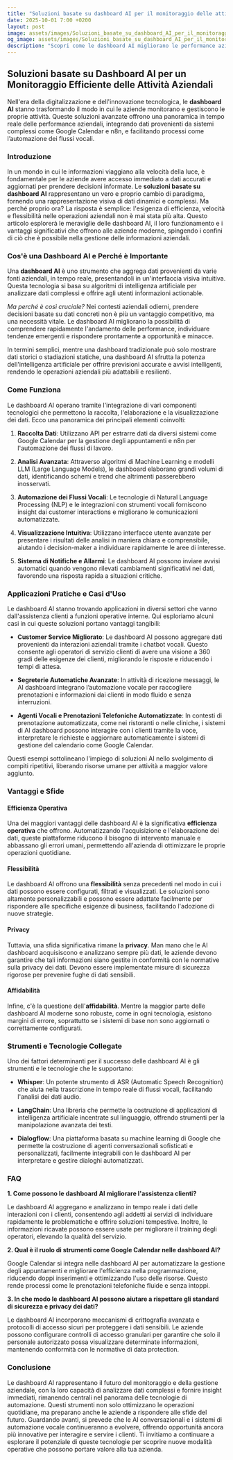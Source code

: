 ```yaml
---
title: "Soluzioni basate su dashboard AI per il monitoraggio delle attività aziendali"
date: 2025-10-01 7:00 +0200
layout: post
image: assets/images/Soluzioni_basate_su_dashboard_AI_per_il_monitoraggio_delle_attivit_aziendali.jpg
og_image: assets/images/Soluzioni_basate_su_dashboard_AI_per_il_monitoraggio_delle_attivit_aziendali.jpg
description: "Scopri come le dashboard AI migliorano le performance aziendali integrando Google Calendar e flussi vocali automatizzati per un controllo ottimale."
---
```


## Soluzioni basate su Dashboard AI per un Monitoraggio Efficiente delle Attività Aziendali

Nell'era della digitalizzazione e dell'innovazione tecnologica, le **dashboard AI** stanno trasformando il modo in cui le aziende monitorano e gestiscono le proprie attività. Queste soluzioni avanzate offrono una panoramica in tempo reale delle performance aziendali, integrando dati provenienti da sistemi complessi come Google Calendar e n8n, e facilitando processi come l’automazione dei flussi vocali.

### Introduzione

In un mondo in cui le informazioni viaggiano alla velocità della luce, è fondamentale per le aziende avere accesso immediato a dati accurati e aggiornati per prendere decisioni informate. Le **soluzioni basate su dashboard AI** rappresentano un vero e proprio cambio di paradigma, fornendo una rappresentazione visiva di dati dinamici e complessi. Ma perché proprio ora? La risposta è semplice: l'esigenza di efficienza, velocità e flessibilità nelle operazioni aziendali non è mai stata più alta. Questo articolo esplorerà le meraviglie delle dashboard AI, il loro funzionamento e i vantaggi significativi che offrono alle aziende moderne, spingendo i confini di ciò che è possibile nella gestione delle informazioni aziendali.

### Cos'è una Dashboard AI e Perché è Importante

Una **dashboard AI** è uno strumento che aggrega dati provenienti da varie fonti aziendali, in tempo reale, presentandoli in un'interfaccia visiva intuitiva. Questa tecnologia si basa su algoritmi di intelligenza artificiale per analizzare dati complessi e offrire agli utenti informazioni actionable. 

*Ma perché è così cruciale?* Nei contesti aziendali odierni, prendere decisioni basate su dati concreti non è più un vantaggio competitivo, ma una necessità vitale. Le dashboard AI migliorano la possibilità di comprendere rapidamente l'andamento delle performance, individuare tendenze emergenti e rispondere prontamente a opportunità e minacce.

In termini semplici, mentre una dashboard tradizionale può solo mostrare dati storici o stadiazioni statiche, una dashboard AI sfrutta la potenza dell'intelligenza artificiale per offrire previsioni accurate e avvisi intelligenti, rendendo le operazioni aziendali più adattabili e resilienti.

### Come Funziona

Le dashboard AI operano tramite l'integrazione di vari componenti tecnologici che permettono la raccolta, l'elaborazione e la visualizzazione dei dati. Ecco una panoramica dei principali elementi coinvolti:

1. **Raccolta Dati**: Utilizzano API per estrarre dati da diversi sistemi come Google Calendar per la gestione degli appuntamenti e n8n per l'automazione dei flussi di lavoro.

2. **Analisi Avanzata**: Attraverso algoritmi di Machine Learning e modelli LLM (Large Language Models), le dashboard elaborano grandi volumi di dati, identificando schemi e trend che altrimenti passerebbero inosservati.

3. **Automazione dei Flussi Vocali**: Le tecnologie di Natural Language Processing (NLP) e le integrazioni con strumenti vocali forniscono insight dai customer interactions e migliorano le comunicazioni automatizzate.

4. **Visualizzazione Intuitiva**: Utilizzano interfacce utente avanzate per presentare i risultati delle analisi in maniera chiara e comprensibile, aiutando i decision-maker a individuare rapidamente le aree di interesse.

5. **Sistema di Notifiche e Allarmi**: Le dashboard AI possono inviare avvisi automatici quando vengono rilevati cambiamenti significativi nei dati, favorendo una risposta rapida a situazioni critiche.

### Applicazioni Pratiche e Casi d'Uso

Le dashboard AI stanno trovando applicazioni in diversi settori che vanno dall'assistenza clienti a funzioni operative interne. Qui esploriamo alcuni casi in cui queste soluzioni portano vantaggi tangibili:

- **Customer Service Migliorato**: Le dashboard AI possono aggregare dati provenienti da interazioni aziendali tramite i chatbot vocali. Questo consente agli operatori di servizio clienti di avere una visione a 360 gradi delle esigenze dei clienti, migliorando le risposte e riducendo i tempi di attesa.

- **Segreterie Automatiche Avanzate**: In attività di ricezione messaggi, le AI dashboard integrano l’automazione vocale per raccogliere prenotazioni e informazioni dai clienti in modo fluido e senza interruzioni.

- **Agenti Vocali e Prenotazioni Telefoniche Automatizzate**: In contesti di prenotazione automatizzata, come nei ristoranti o nelle cliniche, i sistemi di AI dashboard possono interagire con i clienti tramite la voce, interpretare le richieste e aggiornare automaticamente i sistemi di gestione del calendario come Google Calendar.

Questi esempi sottolineano l'impiego di soluzioni AI nello svolgimento di compiti ripetitivi, liberando risorse umane per attività a maggior valore aggiunto.

### Vantaggi e Sfide

#### Efficienza Operativa

Una dei maggiori vantaggi delle dashboard AI è la significativa **efficienza operativa** che offrono. Automatizzando l'acquisizione e l'elaborazione dei dati, queste piattaforme riducono il bisogno di intervento manuale e abbassano gli errori umani, permettendo all'azienda di ottimizzare le proprie operazioni quotidiane.

#### Flessibilità

Le dashboard AI offrono una **flessibilità** senza precedenti nel modo in cui i dati possono essere configurati, filtrati e visualizzati. Le soluzioni sono altamente personalizzabili e possono essere adattate facilmente per rispondere alle specifiche esigenze di business, facilitando l'adozione di nuove strategie.

#### Privacy

Tuttavia, una sfida significativa rimane la **privacy**. Man mano che le AI dashboard acquisiscono e analizzano sempre più dati, le aziende devono garantire che tali informazioni siano gestite in conformità con le normative sulla privacy dei dati. Devono essere implementate misure di sicurezza rigorose per prevenire fughe di dati sensibili.

#### Affidabilità

Infine, c'è la questione dell'**affidabilità**. Mentre la maggior parte delle dashboard AI moderne sono robuste, come in ogni tecnologia, esistono margini di errore, soprattutto se i sistemi di base non sono aggiornati o correttamente configurati.

### Strumenti e Tecnologie Collegate

Uno dei fattori determinanti per il successo delle dashboard AI è gli strumenti e le tecnologie che le supportano:

- **Whisper**: Un potente strumento di ASR (Automatic Speech Recognition) che aiuta nella trascrizione in tempo reale di flussi vocali, facilitando l'analisi dei dati audio.

- **LangChain**: Una libreria che permette la costruzione di applicazioni di intelligenza artificiale incentrate sul linguaggio, offrendo strumenti per la manipolazione avanzata dei testi.

- **Dialogflow**: Una piattaforma basata su machine learning di Google che permette la costruzione di agenti conversazionali sofisticati e personalizzati, facilmente integrabili con le dashboard AI per interpretare e gestire dialoghi automatizzati.

### FAQ

**1. Come possono le dashboard AI migliorare l'assistenza clienti?**

Le dashboard AI aggregano e analizzano in tempo reale i dati delle interazioni con i clienti, consentendo agli addetti ai servizi di individuare rapidamente le problematiche e offrire soluzioni tempestive. Inoltre, le informazioni ricavate possono essere usate per migliorare il training degli operatori, elevando la qualità del servizio.

**2. Qual è il ruolo di strumenti come Google Calendar nelle dashboard AI?**

Google Calendar si integra nelle dashboard AI per automatizzare la gestione degli appuntamenti e migliorare l'efficienza nella programmazione, riducendo doppi inserimenti e ottimizzando l'uso delle risorse. Questo rende processi come le prenotazioni telefoniche fluide e senza intoppi.

**3. In che modo le dashboard AI possono aiutare a rispettare gli standard di sicurezza e privacy dei dati?**

Le dashboard AI incorporano meccanismi di crittografia avanzata e protocolli di accesso sicuri per proteggere i dati sensibili. Le aziende possono configurare controlli di accesso granulari per garantire che solo il personale autorizzato possa visualizzare determinate informazioni, mantenendo conformità con le normative di data protection.

### Conclusione

Le dashboard AI rappresentano il futuro del monitoraggio e della gestione aziendale, con la loro capacità di analizzare dati complessi e fornire insight immediati, rimanendo centrali nel panorama delle tecnologie di automazione. Questi strumenti non solo ottimizzano le operazioni quotidiane, ma preparano anche le aziende a rispondere alle sfide del futuro. Guardando avanti, si prevede che le AI conversazionali e i sistemi di automazione vocale continueranno a evolvere, offrendo opportunità ancora più innovative per interagire e servire i clienti. Ti invitiamo a continuare a esplorare il potenziale di queste tecnologie per scoprire nuove modalità operative che possono portare valore alla tua azienda.